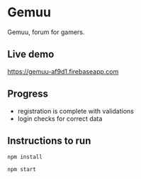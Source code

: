 # Gemuu

Gemuu, forum for gamers.

## Live demo

https://gemuu-af9d1.firebaseapp.com

## Progress
- registration is complete with validations
- login checks for correct data

## Instructions to run
`npm install`

`npm start`
